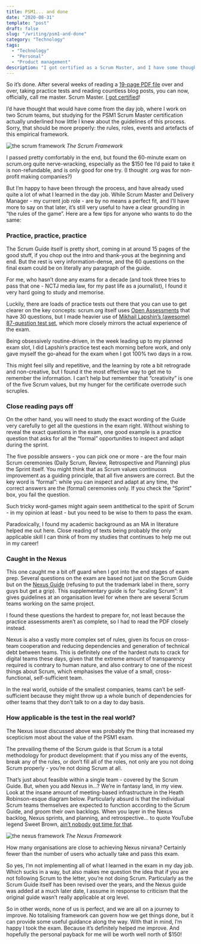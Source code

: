 ```yaml
---
title: PSM1... and done
date: "2020-08-31"
template: "post"
draft: false
slug: "/writing/psm1-and-done" 
category: "Technology"
tags:
  - "Technology"
  - "Personal"
  - "Product management"
description: "I got certified as a Scrum Master, and I have some thoughts on how I got there."
---
```


So it’s done. After several weeks of reading a [19-page PDF file](https://www.scrumguides.org/docs/scrumguide/v2017/2017-Scrum-Guide-US.pdf#zoom=100) over and over, taking practice tests and reading countless blog posts, you can now, officially, call me master. Scrum Master. [I got certified](https://josephclift.com/media/josephclift_PSMI_certificate.pdf)!

I’d have thought that would have come from the day job, where I work on two Scrum teams, but studying for the PSM1 Scrum Master certification actually underlined how little I knew about the guidelines of this process. Sorry, that should be more properly: the rules, roles, events and artefacts of this empirical framework.

![the scrum framework](/media/psm1-and-done-1.jpg)
*The Scrum Framework*

I passed pretty comfortably in the end, but found the 60-minute exam on scrum.org quite nerve-wracking, especially as the $150 fee I’d paid to take it is non-refundable, and is only good for one try. (I thought .org was for non-profit making companies?)

But I’m happy to have been through the process, and have already used quite a lot of what I learned in the day job. While Scrum Master and Delivery Manager - my current job role - are by no means a perfect fit, and I’ll have more to say on that later, it’s still very useful to have a clear grounding in “the rules of the game”. Here are a few tips for anyone who wants to do the same:

### Practice, practice, practice

The Scrum Guide itself is pretty short, coming in at around 15 pages of the good stuff, if you chop out the intro and thank-yous at the beginning and end. But the rest is very information-dense, and the 60 questions on the final exam could be on literally any paragraph of the guide.

For me, who hasn’t done any exams for a decade (and took three tries to pass that one - NCTJ media law, for my past life as a journalist), I found it very hard going to study and memorise.

Luckily, there are loads of practice tests out there that you can use to get clearer on the key concepts: scrum.org itself uses [Open Assessments](https://www.scrum.org/open-assessments/scrum-open) that have 30 questions, but I made heavier use of [Mikhail Lapshin’s (awesome) 87-question test set](https://mlapshin.com/index.php/scrum-quizzes/), which more closely mirrors the actual experience of the exam.

Being obsessively routine-driven, in the week leading up to my planned exam slot, I did Lapshin’s practice test each morning before work, and only gave myself the go-ahead for the exam when I got 100% two days in a row.

This might feel silly and repetitive, and the learning by rote a bit retrograde and non-creative, but I found it the most effective way to get me to remember the information. I can’t help but remember that “creativity” is one of the five Scrum values, but my hunger for the certificate overrode such scruples.

### Close reading pays off

On the other hand, you will need to study the exact wording of the Guide very carefully to get all the questions in the exam right. Without wishing to reveal the exact questions in the exam, one good example is a practice question that asks for all the “formal” opportunities to inspect and adapt during the sprint.

The five possible answers - you can pick one or more - are the four main Scrum ceremonies (Daily Scrum, Review, Retrospective and Planning) plus the Sprint itself. You might think that as Scrum values continuous improvement as a guiding principle, that all five answers are correct. But the key word is “formal”: while you can inspect and adapt at any time, the correct answers are the (formal) ceremonies only. If you check the “Sprint” box, you fail the question.

Such tricky word-games might again seem antithetical to the spirit of Scrum - in my opinion at least - but you need to be wise to them to pass the exam.

Paradoxically, I found my academic background as an MA in literature helped me out here. Close reading of texts being probably the only applicable skill I can think of from my studies that continues to help me out in my career!

### Caught in the Nexus

This one caught me a bit off guard when I got into the end stages of exam prep. Several questions on the exam are based not just on the Scrum Guide but on the [Nexus Guide](https://www.scrum.org/resources/nexus-guide) (refusing to put the trademark label in there, sorry guys but get a grip). This supplementary guide is for “scaling Scrum”: it gives guidelines at an organisation level for when there are several Scrum teams working on the same project.

I found these questions the hardest to prepare for, not least because the practice assessments aren’t as complete, so I had to read the PDF closely instead.

Nexus is also a vastly more complex set of rules, given its focus on cross-team cooperation and reducing dependencies and generation of technical debt between teams. This is definitely one of the hardest nuts to crack for digital teams these days, given that the extreme amount of transparency required is contrary to human nature, and also contrary to one of the nicest things about Scrum, which emphasises the value of a small, cross-functional, self-sufficient team.

In the real world, outside of the smallest companies, teams can’t be self-sufficient because they might throw up a whole bunch of dependencies for other teams that they don’t talk to on a day to day basis.

### How applicable is the test in the real world?

The Nexus issue discussed above was probably the thing that increased my scepticism most about the value of the PSM1 exam.

The prevailing theme of the Scrum guide is that Scrum is a total methodology for product development: that if you miss any of the events, break any of the rules, or don’t fill all of the roles, not only are you not doing Scrum properly - you’re not doing Scrum at all.

That’s just about feasible within a single team - covered by the Scrum Guide. But, when you add Nexus in…? We’re in fantasy land, in my view. Look at the insane amount of meeting-based infrastructure in the Heath Robinson-esque diagram below. Particularly absurd is that the individual Scrum teams themselves are expected to function according to the Scrum Guide, and groom their own backlogs. When you layer in the Nexus backlog, Nexus sprints, and planning, and retrospective… to quote YouTube legend Sweet Brown, [ain’t nobody got time for that](https://www.youtube.com/watch?v=ydmPh4MXT3g).

![the nexus framework](/media/psm1-and-done-2.jpg)
*The Nexus Framework*

How many organisations are close to achieving Nexus nirvana? Certainly fewer than the number of users who actually take and pass this exam. 

So yes, I’m not implementing all of what I learned in the exam in my day job. Which sucks in a way, but also makes me question the idea that if you are not following Scrum to the letter, you’re not doing Scrum. Particularly as the Scrum Guide itself has been revised over the years, and the Nexus guide was added at a much later date, I assume in response to criticism that the original guide wasn’t really applicable at org level.

So in other words, none of us is perfect, and we are all on a journey to improve. No totalising framework can govern how we get things done, but it can provide some useful guidance along the way. With that in mind, I’m happy I took the exam. Because it’s definitely helped me improve. And hopefully the personal payback for me will be worth well north of $150!

